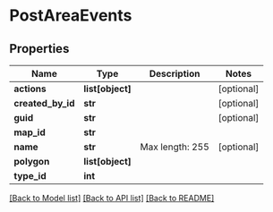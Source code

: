# PostAreaEvents

## Properties
Name | Type | Description | Notes
------------ | ------------- | ------------- | -------------
**actions** | **list[object]** |  | [optional] 
**created_by_id** | **str** |  | [optional] 
**guid** | **str** |  | [optional] 
**map_id** | **str** |  | 
**name** | **str** | Max length: 255 | [optional] 
**polygon** | **list[object]** |  | 
**type_id** | **int** |  | 

[[Back to Model list]](../README.md#documentation-for-models) [[Back to API list]](../README.md#documentation-for-api-endpoints) [[Back to README]](../README.md)

